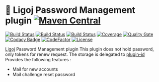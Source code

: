 # :link: Ligoj Password Management plugin [![Maven Central](https://maven-badges.herokuapp.com/maven-central/org.ligoj.plugin/plugin-password/badge.svg)](https://maven-badges.herokuapp.com/maven-central/org.ligoj.plugin/plugin-password)

[![Build Status](https://travis-ci.org/ligoj/plugin-password.svg?branch=master)](https://travis-ci.org/ligoj/plugin-password)
[![Build Status](https://circleci.com/gh/ligoj/plugin-password.svg?style=svg)](https://circleci.com/gh/ligoj/plugin-password)
[![Build Status](https://ci.appveyor.com/api/projects/status/lpm3p8mu0fp7oma8/branch/master?svg=true)](https://ci.appveyor.com/project/ligoj/plugin-password/branch/master)
[![Coverage](https://sonarcloud.io/api/project_badges/measure?project=org.ligoj.plugin%3Aplugin-password&metric=coverage)](https://sonarcloud.io/dashboard?id=org.ligoj.plugin%3Aplugin-password)
[![Quality Gate](https://sonarcloud.io/api/project_badges/measure?metric=alert_status&project=org.ligoj.plugin:plugin-password)](https://sonarcloud.io/dashboard/index/org.ligoj.plugin:plugin-password)
[![Codacy Badge](https://api.codacy.com/project/badge/Grade/4531336334664f9286cb43df834172dd)](https://www.codacy.com/app/ligoj/plugin-password?utm_source=github.com&amp;utm_medium=referral&amp;utm_content=ligoj/plugin-password&amp;utm_campaign=Badge_Grade)
[![CodeFactor](https://www.codefactor.io/repository/github/ligoj/plugin-password/badge)](https://www.codefactor.io/repository/github/ligoj/plugin-password)
[![License](http://img.shields.io/:license-mit-blue.svg)](http://fabdouglas.mit-license.org/)

[Ligoj](https://github.com/ligoj/ligoj) Password Management plugin
This plugin does not hold password, only tokens for renew request. The storage is delegated to [plugin-id](https://github.com/ligoj/plugin-id) 
Provides the following features :
- Mail for new accounts
- Mail challenge reset password
